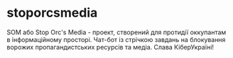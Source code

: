 # stoporcsmedia
SOM або Stop Orc's Media - проект, створений для протидії оккупантам в інформаційному просторі. Чат-бот із стрічкою завдань на блокування ворожих пропагандистських ресурсів та медіа. Слава КіберУкраїні!
